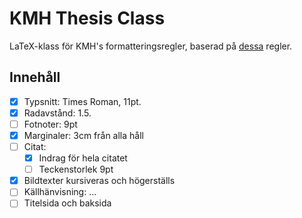 # KMH Thesis Class
LaTeX-klass för KMH's formatteringsregler, baserad på [dessa](./guide.txt) regler.

## Innehåll
- [x] Typsnitt: Times Roman, 11pt.
- [x] Radavstånd: 1.5.
- [ ] Fotnoter: 9pt
- [x] Marginaler: 3cm från alla håll
- [ ] Citat:
  - [x] Indrag för hela citatet 
  - [ ] Teckenstorlek 9pt
- [x] Bildtexter kursiveras och högerställs
- [ ] Källhänvisning: ...
- [ ] Titelsida och baksida
